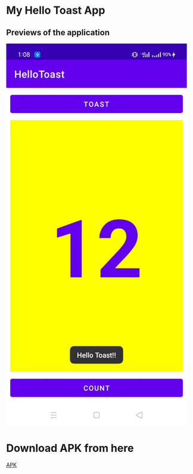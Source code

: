 # My Hello Toast App


## Previews of the application

![](https://github.com/alein249/HelloToast/blob/master/app/src/main/res/drawable/hellotoast.jpg)

# Download APK from here

[APK](https://github.com/alein249/HelloToast/releases/download/hellotoast/app-debug.apk)

